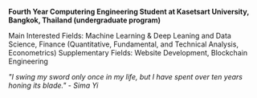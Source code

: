 **Fourth Year Computering Engineering Student at Kasetsart University, Bangkok, Thailand (undergraduate program)**

Main Interested Fields: Machine Learning & Deep Leaning and Data Science, Finance (Quantitative, Fundamental, and Technical Analysis, Econometrics)
Supplementary Fields: Website Development, Blockchain Engineering

*"I swing my sword only once in my life, but I have spent over ten years honing its blade." - Sima Yi*

<!--
**AlienX77-cmd/AlienX77-cmd** is a ✨ _special_ ✨ repository because its `README.md` (this file) appears on your GitHub profile.

Here are some ideas to get you started:

- 🔭 I’m currently working on ...
- 🌱 I’m currently learning ...
- 👯 I’m looking to collaborate on ...
- 🤔 I’m looking for help with ...
- 💬 Ask me about ...
- 📫 How to reach me: ...
- 😄 Pronouns: ...
- ⚡ Fun fact: ...
-->

